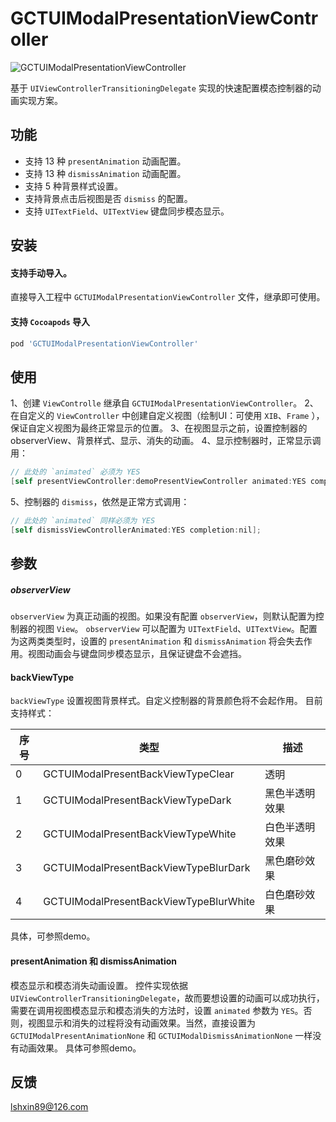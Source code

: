 # GCTUIModalPresentationViewController


![GCTUIModalPresentationViewController](http://p2qz1unpx.bkt.clouddn.com/GCTUIModalPresentationViewController.gif)


基于 `UIViewControllerTransitioningDelegate` 实现的快速配置模态控制器的动画实现方案。



## 功能
- 支持 13 种 `presentAnimation` 动画配置。
- 支持 13 种 `dismissAnimation` 动画配置。
- 支持 5 种背景样式设置。
- 支持背景点击后视图是否 `dismiss` 的配置。
- 支持 `UITextField`、`UITextView` 键盘同步模态显示。



## 安装

#### 支持手动导入。
直接导入工程中 `GCTUIModalPresentationViewController` 文件，继承即可使用。

#### 支持 `Cocoapods` 导入

```ruby
pod 'GCTUIModalPresentationViewController'
```



## 使用

1、创建 `ViewControlle` 继承自 `GCTUIModalPresentationViewController`。
2、在自定义的 `ViewController` 中创建自定义视图（绘制UI：可使用 `XIB`、`Frame` ），保证自定义视图为最终正常显示的位置。
3、在视图显示之前，设置控制器的observerView、背景样式、显示、消失的动画。
4、显示控制器时，正常显示调用：
```objective-c
// 此处的 `animated` 必须为 YES
[self presentViewController:demoPresentViewController animated:YES completion:nil];
```
5、控制器的 `dismiss`，依然是正常方式调用：
```objective-c
// 此处的 `animated` 同样必须为 YES
[self dismissViewControllerAnimated:YES completion:nil];
```



## 参数

##### observerView

`observerView` 为真正动画的视图。如果没有配置 `observerView`，则默认配置为控制器的视图 `View`。
`observerView`  可以配置为 `UITextField`、`UITextView`。配置为这两类类型时，设置的 `presentAnimation` 和 `dismissAnimation` 将会失去作用。视图动画会与键盘同步模态显示，且保证键盘不会遮挡。

#### backViewType

`backViewType` 设置视图背景样式。自定义控制器的背景颜色将不会起作用。
 目前支持样式：

| 序号 | 类型                                   | 描述           |
| ---- | -------------------------------------- | -------------- |
| 0    | GCTUIModalPresentBackViewTypeClear     | 透明           |
| 1    | GCTUIModalPresentBackViewTypeDark      | 黑色半透明效果 |
| 2    | GCTUIModalPresentBackViewTypeWhite     | 白色半透明效果 |
| 3    | GCTUIModalPresentBackViewTypeBlurDark  | 黑色磨砂效果   |
| 4    | GCTUIModalPresentBackViewTypeBlurWhite | 白色磨砂效果   |

具体，可参照demo。

#### presentAnimation 和 dismissAnimation

模态显示和模态消失动画设置。
控件实现依据 `UIViewControllerTransitioningDelegate`，故而要想设置的动画可以成功执行，需要在调用视图模态显示和模态消失的方法时，设置 `animated` 参数为 `YES`。否则，视图显示和消失的过程将没有动画效果。当然，直接设置为 `GCTUIModalPresentAnimationNone` 和 `GCTUIModalDismissAnimationNone`  一样没有动画效果。
具体可参照demo。



## 反馈

lshxin89@126.com

